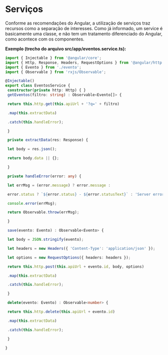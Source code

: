 # Serviços

Conforme as recomendações do Angular, a utilização de serviços traz recursos como a separação de interesses. Como já informado, um service é basicamente uma classe, e não tem um tratamento diferenciado do Angular, como acontece com os componentes.

**Exemplo \(trecho do arquivo src\/app\/eventos.service.ts\):**

```typescript
import { Injectable } from '@angular/core';
import { Http, Response, Headers, RequestOptions } from '@angular/http';
import { Evento } from './evento';
import { Observable } from 'rxjs/Observable';

@Injectable()
export class EventosService {
 constructor(private http: Http) { }
 getEventos(filtro: string) : Observable<Evento[]> {

 return this.http.get(this.apiUrl + '?q=' + filtro)

 .map(this.extractData)

 .catch(this.handleError);

 }

 private extractData(res: Response) {

 let body = res.json();

 return body.data || {};

 }

 private handleError(error: any) {

 let errMsg = (error.message) ? error.message :

 error.status ? `${error.status} - ${error.statusText}` : 'Server error';

 console.error(errMsg);

 return Observable.throw(errMsg);

 }

 save(evento: Evento) : Observable<Evento> {

 let body = JSON.stringify(evento);

 let headers = new Headers({ 'Content-Type': 'application/json' });

 let options = new RequestOptions({ headers: headers });

 return this.http.post(this.apiUrl + evento.id, body, options)

 .map(this.extractData)

 .catch(this.handleError);

 }

 delete(evento: Evento) : Observable<number> {

 return this.http.delete(this.apiUrl + evento.id)

 .map(this.extractData)

 .catch(this.handleError);

 }

}

```



